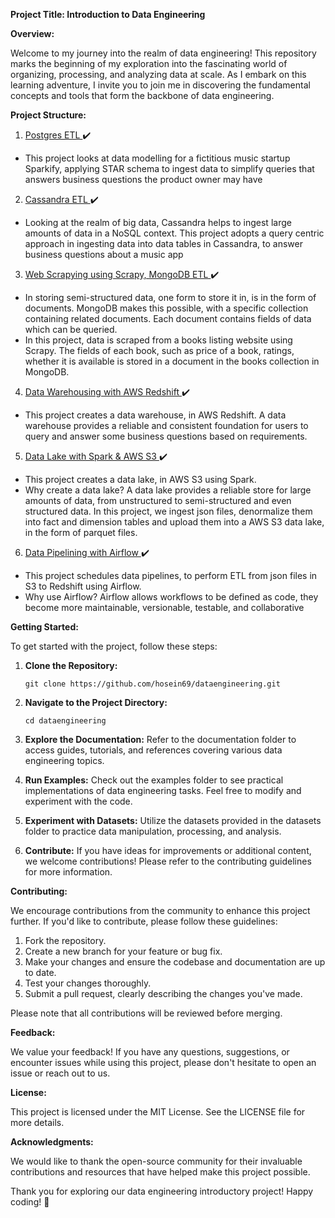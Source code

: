 **Project Title: Introduction to Data Engineering**

**Overview:**

Welcome to my journey into the realm of data engineering! This repository marks the beginning of my exploration into the fascinating world of organizing, processing, and analyzing data at scale. As I embark on this learning adventure, I invite you to join me in discovering the fundamental concepts and tools that form the backbone of data engineering.

**Project Structure:**

1. <ins> Postgres ETL </ins> :heavy_check_mark:
* This project looks at data modelling for a fictitious music startup Sparkify, applying STAR schema to ingest data to simplify queries that answers business questions the product owner may have

2. <ins> Cassandra ETL </ins> :heavy_check_mark:
* Looking at the realm of big data, Cassandra helps to ingest large amounts of data in a NoSQL context. This project adopts a query centric approach in ingesting data into data tables in Cassandra, to answer business questions about a music app

3. <ins> Web Scrapying using Scrapy, MongoDB ETL </ins> :heavy_check_mark:
* In storing semi-structured data, one form to store it in, is in the form of documents. MongoDB makes this possible, with a specific collection containing related documents. Each document contains fields of data which can be queried. 
* In this project, data is scraped from a books listing website using Scrapy. The fields of each book, such as price of a book, ratings, whether it is available is stored in a document in the books collection in MongoDB.

4. <ins> Data Warehousing with AWS Redshift </ins> :heavy_check_mark:
* This project creates a data warehouse, in AWS Redshift. A data warehouse provides a reliable and consistent foundation for users to query and answer some business questions based on requirements.

5. <ins> Data Lake with Spark & AWS S3 </ins> :heavy_check_mark:
* This project creates a data lake, in AWS S3 using Spark. 
* Why create a data lake? A data lake provides a reliable store for large amounts of data, from unstructured to semi-structured and even structured data. In this project, we ingest json files, denormalize them into fact and dimension tables and upload them into a AWS S3 data lake, in the form of parquet files.

6. <ins> Data Pipelining with Airflow </ins> :heavy_check_mark:
* This project schedules data pipelines, to perform ETL from json files in S3 to Redshift using Airflow. 
* Why use Airflow? Airflow allows workflows to be defined as code, they become more maintainable, versionable, testable, and collaborative

**Getting Started:**

To get started with the project, follow these steps:

1. **Clone the Repository:**
   ```
   git clone https://github.com/hosein69/dataengineering.git
   ```

2. **Navigate to the Project Directory:**
   ```
   cd dataengineering
   ```

3. **Explore the Documentation:**
   Refer to the documentation folder to access guides, tutorials, and references covering various data engineering topics.

4. **Run Examples:**
   Check out the examples folder to see practical implementations of data engineering tasks. Feel free to modify and experiment with the code.

5. **Experiment with Datasets:**
   Utilize the datasets provided in the datasets folder to practice data manipulation, processing, and analysis.

6. **Contribute:**
   If you have ideas for improvements or additional content, we welcome contributions! Please refer to the contributing guidelines for more information.

**Contributing:**

We encourage contributions from the community to enhance this project further. If you'd like to contribute, please follow these guidelines:

1. Fork the repository.
2. Create a new branch for your feature or bug fix.
3. Make your changes and ensure the codebase and documentation are up to date.
4. Test your changes thoroughly.
5. Submit a pull request, clearly describing the changes you've made.

Please note that all contributions will be reviewed before merging.

**Feedback:**

We value your feedback! If you have any questions, suggestions, or encounter issues while using this project, please don't hesitate to open an issue or reach out to us.

**License:**

This project is licensed under the MIT License. See the LICENSE file for more details.

**Acknowledgments:**

We would like to thank the open-source community for their invaluable contributions and resources that have helped make this project possible.

Thank you for exploring our data engineering introductory project! Happy coding! 🚀
